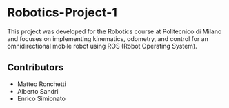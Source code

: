 # Robotics-Project-1

This project was developed for the Robotics course at Politecnico di Milano and focuses on implementing kinematics, odometry, and control for an omnidirectional mobile robot using ROS (Robot Operating System).

## Contributors
- Matteo Ronchetti
- Alberto Sandri 
- Enrico Simionato
